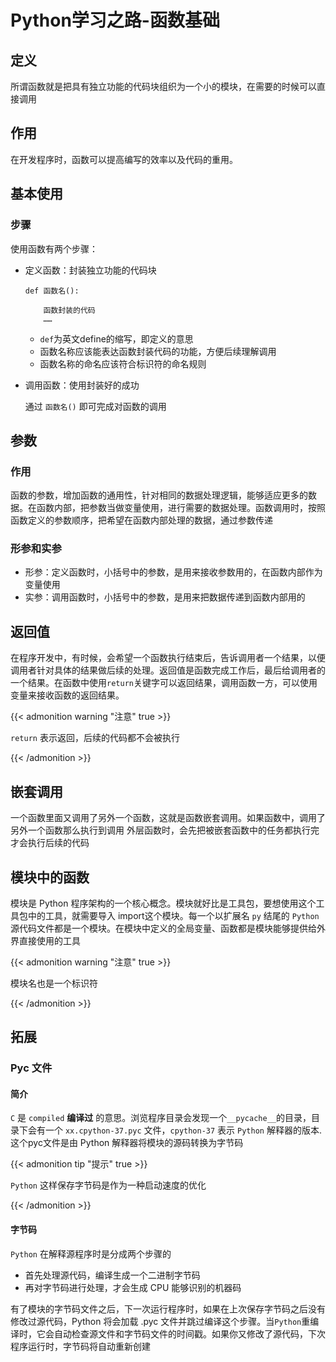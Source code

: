 # Python学习之路-函数基础


## 定义

所谓函数就是把具有独立功能的代码块组织为一个小的模块，在需要的时候可以直接调用

## 作用

在开发程序时，函数可以提高编写的效率以及代码的重用。

## 基本使用

### 步骤

使用函数有两个步骤：

- 定义函数：封装独立功能的代码块

  ```
  def 函数名():
  
      函数封装的代码
      ……
  ```

  - `def`为英文define的缩写，即定义的意思
  - 函数名称应该能表达函数封装代码的功能，方便后续理解调用
  - 函数名称的命名应该符合标识符的命名规则

- 调用函数：使用封装好的成功

  通过 `函数名()` 即可完成对函数的调用

## 参数

### 作用

函数的参数，增加函数的通用性，针对相同的数据处理逻辑，能够适应更多的数据。在函数内部，把参数当做变量使用，进行需要的数据处理。函数调用时，按照函数定义的参数顺序，把希望在函数内部处理的数据，通过参数传递

### 形参和实参

- 形参：定义函数时，小括号中的参数，是用来接收参数用的，在函数内部作为变量使用
- 实参：调用函数时，小括号中的参数，是用来把数据传递到函数内部用的

## 返回值

在程序开发中，有时候，会希望一个函数执行结束后，告诉调用者一个结果，以便调用者针对具体的结果做后续的处理。返回值是函数完成工作后，最后给调用者的一个结果。在函数中使用`return`关键字可以返回结果，调用函数一方，可以使用变量来接收函数的返回结果。

{{< admonition warning "注意" true >}}

`return` 表示返回，后续的代码都不会被执行

{{< /admonition >}}

## 嵌套调用

一个函数里面又调用了另外一个函数，这就是函数嵌套调用。如果函数中，调用了另外一个函数那么执行到调用 外层函数时，会先把被嵌套函数中的任务都执行完才会执行后续的代码

## 模块中的函数

模块是 Python 程序架构的一个核心概念。模块就好比是工具包，要想使用这个工具包中的工具，就需要导入 import这个模块。每一个以扩展名 `py` 结尾的 `Python` 源代码文件都是一个模块。在模块中定义的全局变量、函数都是模块能够提供给外界直接使用的工具

{{< admonition warning "注意" true >}}

模块名也是一个标识符

{{< /admonition >}}

## 拓展

### Pyc 文件

#### 简介

`C` 是 `compiled` **编译过** 的意思。浏览程序目录会发现一个`__pycache__`的目录，目录下会有一个 `xx.cpython-37.pyc` 文件，`cpython-37` 表示 `Python` 解释器的版本.这个pyc文件是由 Python 解释器将模块的源码转换为字节码

{{< admonition tip "提示" true >}}

`Python` 这样保存字节码是作为一种启动速度的优化

{{< /admonition >}}

#### 字节码

`Python` 在解释源程序时是分成两个步骤的

- 首先处理源代码，编译生成一个二进制字节码
- 再对字节码进行处理，才会生成 CPU 能够识别的机器码

有了模块的字节码文件之后，下一次运行程序时，如果在上次保存字节码之后没有修改过源代码，Python 将会加载 .pyc 文件并跳过编译这个步骤。当`Python`重编译时，它会自动检查源文件和字节码文件的时间戳。如果你又修改了源代码，下次程序运行时，字节码将自动重新创建


